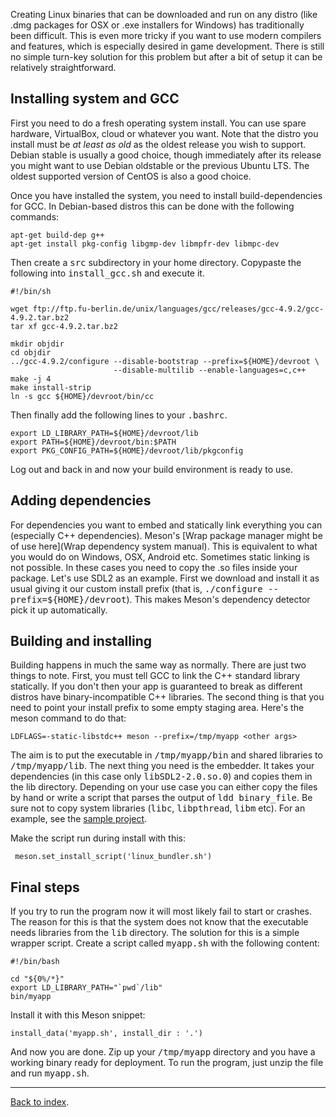 Creating Linux binaries that can be downloaded and run on any distro (like .dmg packages for OSX or .exe installers for Windows) has traditionally been difficult. This is even more tricky if you want to use modern compilers and features, which is especially desired in game development. There is still no simple turn-key solution for this problem but after a bit of setup it can be relatively straightforward.

## Installing system and GCC

First you need to do a fresh operating system install. You can use spare hardware, VirtualBox, cloud or whatever you want. Note that the distro you install must be *at least as old* as the oldest release you wish to support. Debian stable is usually a good choice, though immediately after its release you might want to use Debian oldstable or the previous Ubuntu LTS. The oldest supported version of CentOS is also a good choice.

Once you have installed the system, you need to install build-dependencies for GCC. In Debian-based distros this can be done with the following commands:

    apt-get build-dep g++
    apt-get install pkg-config libgmp-dev libmpfr-dev libmpc-dev

Then create a <tt>src</tt> subdirectory in your home directory. Copypaste the following into <tt>install_gcc.sh</tt> and execute it.

    #!/bin/sh

    wget ftp://ftp.fu-berlin.de/unix/languages/gcc/releases/gcc-4.9.2/gcc-4.9.2.tar.bz2
    tar xf gcc-4.9.2.tar.bz2

    mkdir objdir
    cd objdir
    ../gcc-4.9.2/configure --disable-bootstrap --prefix=${HOME}/devroot \
                           --disable-multilib --enable-languages=c,c++
    make -j 4
    make install-strip
    ln -s gcc ${HOME}/devroot/bin/cc

Then finally add the following lines to your <tt>.bashrc</tt>.

    export LD_LIBRARY_PATH=${HOME}/devroot/lib
    export PATH=${HOME}/devroot/bin:$PATH
    export PKG_CONFIG_PATH=${HOME}/devroot/lib/pkgconfig

Log out and back in and now your build environment is ready to use.

## Adding dependencies

For dependencies you want to embed and statically link everything you can (especially C++ dependencies). Meson's [Wrap package manager might be of use here](Wrap dependency system manual). This is equivalent to what you would do on Windows, OSX, Android etc. Sometimes static linking is not possible. In these cases you need to copy the .so files inside your package. Let's use SDL2 as an example. First we download and install it as usual giving it our custom install prefix (that is, <tt>./configure --prefix=${HOME}/devroot</tt>). This makes Meson's dependency detector pick it up automatically.

## Building and installing

Building happens in much the same way as normally. There are just two things to note. First, you must tell GCC to link the C++ standard library statically. If you don't then your app is guaranteed to break as different distros have binary-incompatible C++ libraries. The second thing is that you need to point your install prefix to some empty staging area. Here's the meson command to do that:

    LDFLAGS=-static-libstdc++ meson --prefix=/tmp/myapp <other args>

The aim is to put the executable in <tt>/tmp/myapp/bin</tt> and shared libraries to <tt>/tmp/myapp/lib</tt>. The next thing you need is the embedder. It takes your dependencies (in this case only <tt>libSDL2-2.0.so.0</tt>) and copies them in the lib directory. Depending on your use case you can either copy the files by hand or write a script that parses the output of <tt>ldd binary_file</tt>. Be sure not to copy system libraries (<tt>libc</tt>, <tt>libpthread</tt>, <tt>libm</tt> etc). For an example, see the [sample project](https://github.com/jpakkane/meson/tree/master/manual%20tests/3%20standalone%20binaries).

Make the script run during install with this:

     meson.set_install_script('linux_bundler.sh')

## Final steps

If you try to run the program now it will most likely fail to start or crashes. The reason for this is that the system does not know that the executable needs libraries from the <tt>lib</tt> directory. The solution for this is a simple wrapper script. Create a script called <tt>myapp.sh</tt> with the following content:

    #!/bin/bash

    cd "${0%/*}"
    export LD_LIBRARY_PATH="`pwd`/lib"
    bin/myapp

Install it with this Meson snippet:

    install_data('myapp.sh', install_dir : '.')

And now you are done. Zip up your <tt>/tmp/myapp</tt> directory and you have a working binary ready for deployment. To run the program, just unzip the file and run <tt>myapp.sh</tt>.
 
---

[Back to index](Manual).